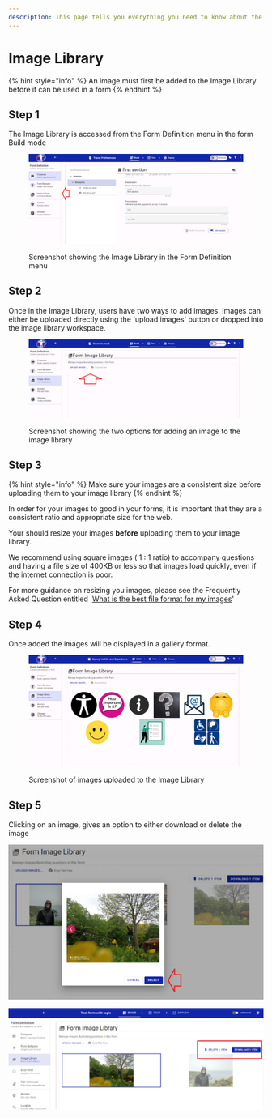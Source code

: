 ```yaml
---
description: This page tells you everything you need to know about the form Image Library
---
```


# Image Library

{% hint style="info" %}
An image must first be added to the Image Library before it can be used in a form
{% endhint %}

## Step 1

The Image Library is accessed from the Form Definition menu in the form Build mode

<figure><img src="../../../.gitbook/assets/image (1) (1).png" alt=""><figcaption><p>Screenshot showing the Image Library in the Form Definition menu</p></figcaption></figure>

## Step 2

Once in the Image Library, users have two ways to add images. Images can either be uploaded directly using the 'upload images' button or dropped into the image library workspace.

<figure><img src="../../../.gitbook/assets/image (2) (1).png" alt=""><figcaption><p>Screenshot showing the two options for adding an image to the image library</p></figcaption></figure>

## Step 3

{% hint style="info" %}
Make sure your images are a consistent size before uploading them to your image library
{% endhint %}

In order for your images to good in your forms, it is important that they are a consistent ratio and appropriate size for the web. &#x20;

Your should resize your images **before** uploading them to your image library.

We recommend using square images ( 1 : 1 ratio) to accompany questions and having a file size of 400KB or less so that images load quickly, even if the internet connection is poor.

For more guidance on resizing you images, please see the Frequently Asked Question entitled '[What is the best file format for my images](../../../faq/what-is-the-best-file-format-for-easy-read-images.md)'

## Step 4

Once added the images will be displayed in a gallery format.

<figure><img src="../../../.gitbook/assets/image (6).png" alt=""><figcaption><p>Screenshot of images uploaded to the Image Library</p></figcaption></figure>

## Step 5

Clicking on an image, gives an option to either download or delete the image

![Screenshot of an image being selected in an Image Library](<../../../.gitbook/assets/image (313).png>)

![Screenshot of an image being delete from an Image libary](<../../../.gitbook/assets/image (324).png>)
